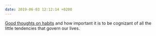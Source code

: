 ```yaml
---
date: 2019-06-03 12:12:14 +0200
---
```


[Good thoughts on habits](https://m.signalvnoise.com/habits-always-form/) and how important it is to be cognizant of all the little tendencies that govern our lives.
